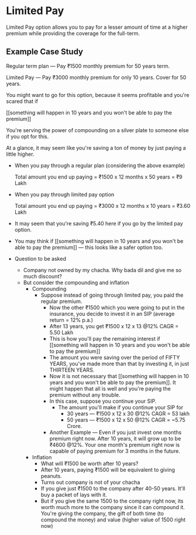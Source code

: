 # Limited Pay

Limited Pay option allows you to pay for a lesser amount of time at a higher premium while providing the coverage for the full-term.

## Example Case Study

Regular term plan — Pay ₹1500 monthly premium for 50 years term.

Limited Pay — Pay ₹3000 monthly premium for only 10 years. Cover for 50 years.

You might want to go for this option, because it seems profitable and you're scared that if

[[something will happen in 10 years and you won't be able to pay the premium]]

You're serving the power of compounding on a silver plate to someone else if you opt for this.

At a glance, it may seem like you're saving a ton of money by just paying a little higher.

- When you pay through a regular plan (considering the above example)

    Total amount you end up paying = ₹1500 x 12 months x 50 years = ₹9 Lakh

- When you pay through limited pay option

    Total amount you end up paying = ₹3000 x 12 months x 10 years = ₹3.60 Lakh

- It may seem that you're saving ₹5.40 here if you go by the limited pay option.
- You may think if [[something will happen in 10 years and you won't be able to pay the premium]] — this looks like a safer option too.
- Question to be asked
  - Company not owned by my chacha. Why bada dil and give me so much discount?
  - But consider the compounding and inflation
    - Compounding
      - Suppose instead of going through limited pay, you paid the regular premium.
        - Now the other ₹1500 which you were going to put in the insurance, you decide to invest it in an SIP (average return = 12% p.a.)
        - After 13 years, you get ₹1500 x 12 x 13 @12% CAGR = 5.50 Lakh
        - This is how you'll pay the remaining interest if [[something will happen in 10 years and you won't be able to pay the premium]]
        - The amount you were saving over the period of FIFTY YEARS, you've made more than that by investing it, in just THIRTEEN YEARS.
        - Now it is not necessary that [[something will happen in 10 years and you won't be able to pay the premium]]. It might happen that all is well and you're paying the premium without any trouble.
        - In this case, suppose you continue your SIP.
          - The amount you'll make if you continue your SIP for
            - 30 years — ₹1500 x 12 x 30 @12% CAGR = 53 lakh
            - 50 years — ₹1500 x 12 x 50 @12% CAGR = ~5.75 Crore.
        - Another Example — Even if you just invest one months premium right now. After 10 years, it will grow up to be ₹4600 @12%. Your one month's premium right now is capable of paying premium for 3 months in the future.
    - Inflation
      - What will ₹1500 be worth after 10 years?
      - After 10 years, paying ₹1500 will be equivalent to giving peanuts.
      - Turns out company is not of your chacha
      - If you give just ₹1500 to the company after 40-50 years. It'll buy a packet of lays with it.
      - But if you give the same 1500 to the company right now, its worth much more to the company since it can compound it. You're giving the company, the gift of both time (to compound the money) and value (higher value of 1500 right now)
